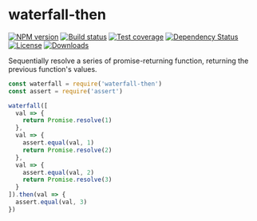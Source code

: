 
# waterfall-then

[![NPM version][npm-image]][npm-url]
[![Build status][travis-image]][travis-url]
[![Test coverage][codecov-image]][codecov-url]
[![Dependency Status][david-image]][david-url]
[![License][license-image]][license-url]
[![Downloads][downloads-image]][downloads-url]

Sequentially resolve a series of promise-returning function, returning the previous function's values.

```js
const waterfall = require('waterfall-then')
const assert = require('assert')

waterfall([
  val => {
    return Promise.resolve(1)
  },
  val => {
    assert.equal(val, 1)
    return Promise.resolve(2)
  },
  val => {
    assert.equal(val, 2)
    return Promise.resolve(3)
  }
]).then(val => {
  assert.equal(val, 3)
})
```

[npm-image]: https://img.shields.io/npm/v/waterfall-then.svg?style=flat-square
[npm-url]: https://npmjs.org/package/waterfall-then
[travis-image]: https://img.shields.io/travis/jonathanong/waterfall-then.svg?style=flat-square
[travis-url]: https://travis-ci.org/jonathanong/waterfall-then
[codecov-image]: https://img.shields.io/codecov/c/github/jonathanong/waterfall-then/master.svg?style=flat-square
[codecov-url]: https://codecov.io/github/jonathanong/waterfall-then
[david-image]: http://img.shields.io/david/jonathanong/waterfall-then.svg?style=flat-square
[david-url]: https://david-dm.org/jonathanong/waterfall-then
[license-image]: http://img.shields.io/npm/l/waterfall-then.svg?style=flat-square
[license-url]: LICENSE
[downloads-image]: http://img.shields.io/npm/dm/waterfall-then.svg?style=flat-square
[downloads-url]: https://npmjs.org/package/waterfall-then
